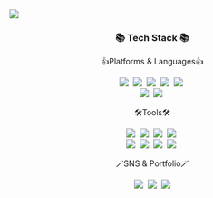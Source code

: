 <img src="https://capsule-render.vercel.app/api?type=waving&color=gradient&customColorList=0,2,2,5,30)&height=250&section=header&text=JEONGA&nbspGITHUB!%20render&fontSize=90" />

<h3 align="center">📚 Tech Stack 📚</h3>
<p align="center">👍Platforms & Languages👍</p>
<p align="center">
  <img src="https://img.shields.io/badge/Javascript-F7DF1E?style=flat&logo=Javascript&logoColor=white"/></a>&nbsp
  <img src="https://img.shields.io/badge/jQuery-0769AD?style=flat&logo=jQuery&logoColor=white"/></a>&nbsp 
  <img src="https://img.shields.io/badge/vue.js-4FC08D?style=flat&logo=vue.js&logoColor=white"/></a>&nbsp 
  <img src="https://img.shields.io/badge/HTML5-E34F26?style=flat&logo=HTML5&logoColor=white"/></a>&nbsp 
  <img src="https://img.shields.io/badge/css3-1572B6?style=flat&logo=css3&logoColor=white"/></a>&nbsp 
  <br>
  <img src="https://img.shields.io/badge/react-61DAFB?style=flat&logo=react&logoColor=white"/></a>&nbsp 
  <img src="https://img.shields.io/badge/JAVA-007396?style=flat&logo=java&logoColor=white"/></a>&nbsp 
</p>
<p align="center">🛠️Tools🛠️</p>
<p align="center">
  <img src="https://img.shields.io/badge/Android Studio-3DDC84?style=flat&logo=AndroidStudio&logoColor=white"/></a>&nbsp
  <img src="https://img.shields.io/badge/Visual Studio Code-007ACC?style=flat&logo=VisualStudioCode&logoColor=white"/></a>&nbsp 
  <img src="https://img.shields.io/badge/xcode-147EFB?style=flat&logo=xcode&logoColor=white"/></a>&nbsp 
  <img src="https://img.shields.io/badge/Morpheus-004088?style=flat&logo=Morpheus&logoColor=white"/></a>&nbsp 
  <br>
  <img src="https://img.shields.io/badge/Git-F05032?style=flat&logo=Git&logoColor=white"/></a>&nbsp 
  <img src="https://img.shields.io/badge/gitlab-FC6D26?style=flat&logo=gitlab&logoColor=white"/></a>&nbsp 
  <img src="https://img.shields.io/badge/github-181717?style=flat&logo=github&logoColor=white"/></a>&nbsp 
  <img src="https://img.shields.io/badge/svn-1679A7?style=flat&logo=svn&logoColor=white"/></a>&nbsp
</p>

<p align="center">🪄SNS & Portfolio🪄</p>
<p align="center">
  <a href="https://"><img src="https://img.shields.io/badge/Tech%20Blog-11B48A?style=flat-square&logo=Vimeo&logoColor=white&link=https://"/></a>&nbsp
  <a href="https://www.instagram.com/__dnjawitm/"><img src="https://img.shields.io/badge/Instagram-E4405F?style=flat-square&logo=Instagram&logoColor=white&link=https://www.instagram.com/__dnjawitm/"/></a>&nbsp
  <a href="mailto:shinja1226@gmail.com"><img src="https://img.shields.io/badge/Gmail-d14836?style=flat-square&logo=Gmail&logoColor=white&link=shinja1226@gmail.com"/></a>
</p>
